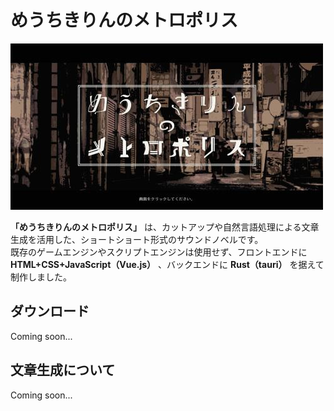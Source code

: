 # めうちきりんのメトロポリス
![title](./assets/title.jpg)

**「めうちきりんのメトロポリス」** は、カットアップや自然言語処理による文章生成を活用した、ショートショート形式のサウンドノベルです。  
既存のゲームエンジンやスクリプトエンジンは使用せず、フロントエンドに **HTML+CSS+JavaScript（Vue.js）** 、バックエンドに **Rust（tauri）** を据えて制作しました。  

## ダウンロード
Coming soon...  

## 文章生成について
Coming soon...  
